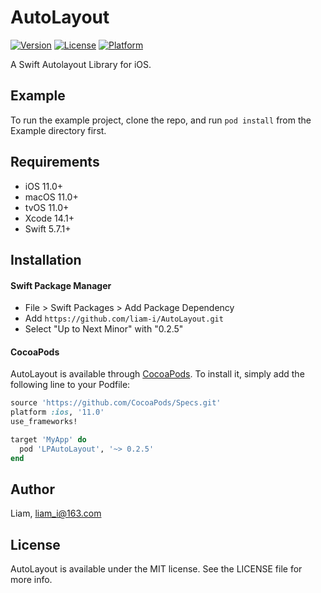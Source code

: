 # AutoLayout

<!-- [![CI Status](https://img.shields.io/travis/Liam/LPAutoLayout.svg?style=flat)](https://travis-ci.org/Liam/LPAutoLayout) -->
[![Version](https://img.shields.io/cocoapods/v/LPAutoLayout.svg?style=flat)](https://cocoapods.org/pods/LPAutoLayout)
[![License](https://img.shields.io/cocoapods/l/LPAutoLayout.svg?style=flat)](https://cocoapods.org/pods/LPAutoLayout)
[![Platform](https://img.shields.io/cocoapods/p/LPAutoLayout.svg?style=flat)](https://cocoapods.org/pods/LPAutoLayout)

A Swift Autolayout Library for iOS.

## Example

To run the example project, clone the repo, and run `pod install` from the Example directory first.

## Requirements

* iOS 11.0+
* macOS 11.0+ 
* tvOS 11.0+
* Xcode 14.1+
* Swift 5.7.1+

## Installation

#### Swift Package Manager

- File > Swift Packages > Add Package Dependency
- Add `https://github.com/liam-i/AutoLayout.git`
- Select "Up to Next Minor" with "0.2.5"

#### CocoaPods

AutoLayout is available through [CocoaPods](https://cocoapods.org). To install it, simply add the following line to your Podfile:

```ruby
source 'https://github.com/CocoaPods/Specs.git'
platform :ios, '11.0'
use_frameworks!

target 'MyApp' do
  pod 'LPAutoLayout', '~> 0.2.5'
end
```

## Author

Liam, liam_i@163.com

## License

AutoLayout is available under the MIT license. See the LICENSE file for more info.
